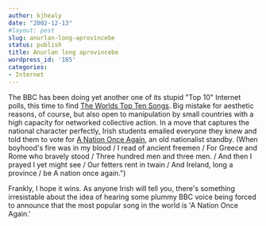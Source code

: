 ```yaml
---
author: kjhealy
date: "2002-12-13"
#layout: post
slug: anurlan-long-aprovincebe
status: publish
title: Anurlan long aprovincebe
wordpress_id: '185'
categories:
- Internet
---
```


The BBC has been doing yet another one of its stupid "Top 10" Internet polls, this time to find [The Worlds Top Ten Songs](http://www.bbc.co.uk/worldservice/us/features/topten/ "The Worlds Top Ten | BBC World Service"). Big mistake for aesthetic reasons, of course, but also open to manipulation by small countries with a high capacity for networked collective action. In a move that captures the national character perfectly, Irish students emailed everyone they knew and told them to vote for [A Nation Once Again](http://www.from-ireland.net/poemspoets/davisnation.htm), an old nationalist standby. (When boyhood's fire was in my blood / I read of ancient freemen / For Greece and Rome who bravely stood / Three hundred men and three men. / And then I prayed I yet might see / Our fetters rent in twain / And Ireland, long a province / be A nation once again.")

Frankly, I hope it wins. As anyone Irish will tell you, there's something irresistable about the idea of hearing some plummy BBC voice being forced to announce that the most popular song in the world is 'A Nation Once Again.'
